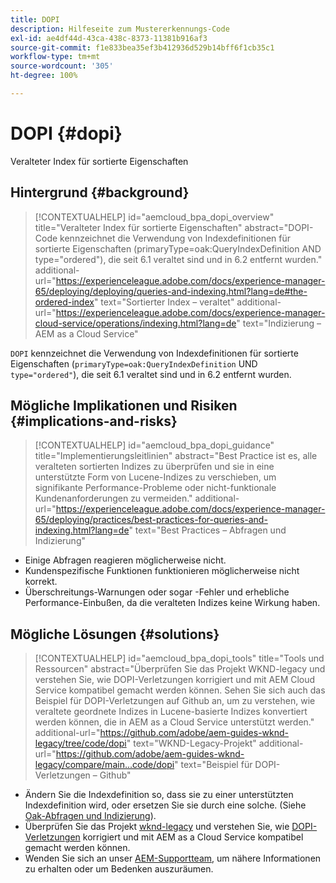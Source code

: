 ```yaml
---
title: DOPI
description: Hilfeseite zum Mustererkennungs-Code
exl-id: ae4df44d-43ca-438c-8373-11381b916af3
source-git-commit: f1e833bea35ef3b412936d529b14bff6f1cb35c1
workflow-type: tm+mt
source-wordcount: '305'
ht-degree: 100%

---
```


# DOPI {#dopi}

Veralteter Index für sortierte Eigenschaften

## Hintergrund {#background}

>[!CONTEXTUALHELP]
>id="aemcloud_bpa_dopi_overview"
>title="Veralteter Index für sortierte Eigenschaften"
>abstract="DOPI-Code kennzeichnet die Verwendung von Indexdefinitionen für sortierte Eigenschaften (primaryType=oak:QueryIndexDefinition AND type=&quot;ordered&quot;), die seit 6.1 veraltet sind und in 6.2 entfernt wurden."
>additional-url="https://experienceleague.adobe.com/docs/experience-manager-65/deploying/deploying/queries-and-indexing.html?lang=de#the-ordered-index" text="Sortierter Index – veraltet"
>additional-url="https://experienceleague.adobe.com/docs/experience-manager-cloud-service/operations/indexing.html?lang=de" text="Indizierung – AEM as a Cloud Service"

`DOPI` kennzeichnet die Verwendung von Indexdefinitionen für sortierte Eigenschaften (`primaryType=oak:QueryIndexDefinition` UND `type="ordered"`), die seit 6.1 veraltet sind und in 6.2 entfernt wurden.

## Mögliche Implikationen und Risiken {#implications-and-risks}

>[!CONTEXTUALHELP]
>id="aemcloud_bpa_dopi_guidance"
>title="Implementierungsleitlinien"
>abstract="Best Practice ist es, alle veralteten sortierten Indizes zu überprüfen und sie in eine unterstützte Form von Lucene-Indizes zu verschieben, um signifikante Performance-Probleme oder nicht-funktionale Kundenanforderungen zu vermeiden."
>additional-url="https://experienceleague.adobe.com/docs/experience-manager-65/deploying/practices/best-practices-for-queries-and-indexing.html?lang=de" text="Best Practices – Abfragen und Indizierung"

* Einige Abfragen reagieren möglicherweise nicht.
* Kundenspezifische Funktionen funktionieren möglicherweise nicht korrekt.
* Überschreitungs-Warnungen oder sogar -Fehler und erhebliche Performance-Einbußen, da die veralteten Indizes keine Wirkung haben.

## Mögliche Lösungen {#solutions}

>[!CONTEXTUALHELP]
>id="aemcloud_bpa_dopi_tools"
>title="Tools und Ressourcen"
>abstract="Überprüfen Sie das Projekt WKND-legacy und verstehen Sie, wie DOPI-Verletzungen korrigiert und mit AEM Cloud Service kompatibel gemacht werden können. Sehen Sie sich auch das Beispiel für DOPI-Verletzungen auf Github an, um zu verstehen, wie veraltete geordnete Indizes in Lucene-basierte Indizes konvertiert werden können, die in AEM as a Cloud Service unterstützt werden."
>additional-url="https://github.com/adobe/aem-guides-wknd-legacy/tree/code/dopi" text="WKND-Legacy-Projekt"
>additional-url="https://github.com/adobe/aem-guides-wknd-legacy/compare/main...code/dopi" text="Beispiel für DOPI-Verletzungen – Github"

* Ändern Sie die Indexdefinition so, dass sie zu einer unterstützten Indexdefinition wird, oder ersetzen Sie sie durch eine solche. (Siehe [Oak-Abfragen und Indizierung](https://experienceleague.adobe.com/docs/experience-manager-65/deploying/deploying/queries-and-indexing.html?lang=de)).
* Überprüfen Sie das Projekt [wknd-legacy](https://github.com/adobe/aem-guides-wknd-legacy/tree/code/dopi) und verstehen Sie, wie [DOPI-Verletzungen](https://github.com/adobe/aem-guides-wknd-legacy/compare/main...code/dopi) korrigiert und mit AEM as a Cloud Service kompatibel gemacht werden können.
* Wenden Sie sich an unser [AEM-Supportteam](https://helpx.adobe.com/de/enterprise/using/support-for-experience-cloud.html), um nähere Informationen zu erhalten oder um Bedenken auszuräumen.

